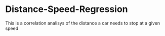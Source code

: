 # Distance-Speed-Regression
This is a correlation analisys of the distance a car needs to stop at a given speed
